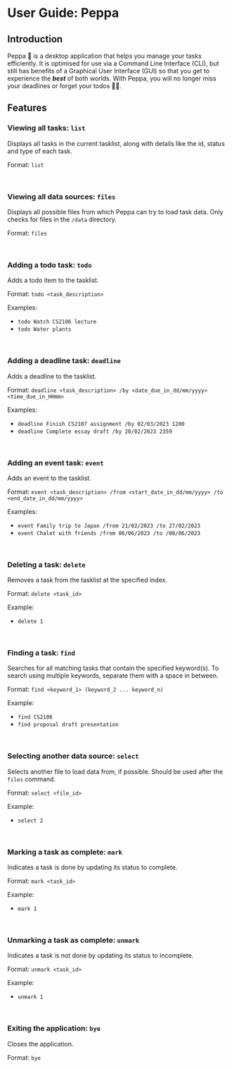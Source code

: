 # User Guide: Peppa

## Introduction
Peppa 🐽 is a desktop application that helps you manage your tasks efficiently. It is optimised for use via a Command
Line Interface (CLI), but still has benefits of a Graphical User Interface (GUI) so that you get to experience the
**_best_** of both worlds. With Peppa, you will no longer miss your deadlines or forget your todos 🙌🏼.

## Features 

### Viewing all tasks: `list` 

Displays all tasks in the current tasklist, along with details like the id, status and type of each task.

Format: `list`

<br/>

### Viewing all data sources: `files`

Displays all possible files from which Peppa can try to load task data. Only checks for files in the `/data` directory.  

Format: `files`

<br/>

### Adding a todo task: `todo` 

Adds a todo item to the tasklist.

Format: `todo <task_description>`

Examples: 
* `todo Watch CS2106 lecture`
* `todo Water plants`

<br/>

### Adding a deadline task: `deadline`

Adds a deadline to the tasklist.

Format: `deadline <task_description> /by <date_due_in_dd/mm/yyyy> <time_due_in_HHmm>`

Examples:
* `deadline Finish CS2107 assignment /by 02/03/2023 1200`
* `deadline Complete essay draft /by 20/02/2023 2359`

<br/>

### Adding an event task: `event`

Adds an event to the tasklist.

Format: `event <task_description> /from <start_date_in_dd/mm/yyyy> /to <end_date_in_dd/mm/yyyy>`

Examples:
* `event Family trip to Japan /from 21/02/2023 /to 27/02/2023`
* `event Chalet with friends /from 06/06/2023 /to /08/06/2023`

<br/>

### Deleting a task: `delete`

Removes a task from the tasklist at the specified index. 

Format: `delete <task_id>`

Example:
* `delete 1`

<br/>

### Finding a task: `find`

Searches for all matching tasks that contain the specified keyword(s). 
To search using multiple keywords, separate them with a space in between. 

Format: `find <keyword_1> (keyword_2 ... keyword_n)`

Example:
* `find CS2106`
* `find proposal draft presentation`

<br/>

### Selecting another data source: `select`

Selects another file to load data from, if possible. Should be used after the `files` command. 

Format: `select <file_id>`

Example:
* `select 2`

<br/>

### Marking a task as complete: `mark`

Indicates a task is done by updating its status to complete.  

Format: `mark <task_id>`

Example:
* `mark 1`

<br/>

### Unmarking a task as complete: `unmark`

Indicates a task is not done by updating its status to incomplete.

Format: `unmark <task_id>`

Example:
* `unmark 1`

<br/>

### Exiting the application: `bye`

Closes the application.

Format: `bye`
